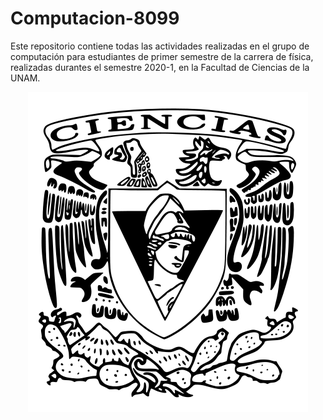 # Computacion-8099
Este repositorio contiene todas las actividades realizadas en el grupo de computación para estudiantes de primer semestre de la carrera de física, realizadas durantes el semestre 2020-1, en la Facultad de Ciencias de la UNAM.

 <p align="center"> 
    <img src="logo.png" alt="">
 </p>

